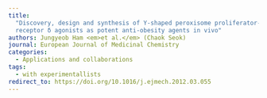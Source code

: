 ```yaml
---
title:
  "Discovery, design and synthesis of Y-shaped peroxisome proliferator-activated
  receptor δ agonists as potent anti-obesity agents in vivo"
authors: Jungyeob Ham <em>et al.</em> (Chaok Seok)
journal: European Journal of Medicinal Chemistry
categories:
  - Applications and collaborations
tags:
  - with experimentallists
redirect_to: https://doi.org/10.1016/j.ejmech.2012.03.055
---
```


